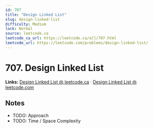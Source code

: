 ```yaml
--- 
id: 707
title: "Design Linked List"
slug: design-linked-list
difficulty: Medium
lock: Normal
source: leetcode.ca
leetcode_ca_url: https://leetcode.ca/all/707.html
leetcode_url: https://leetcode.com/problems/design-linked-list/
---
```


# 707. Design Linked List

**Links:** [Design Linked List @ leetcode.ca](https://leetcode.ca/all/707.html) · [Design Linked List @ leetcode.com](https://leetcode.com/problems/design-linked-list/)

## Notes
- TODO: Approach
- TODO: Time / Space Complexity
